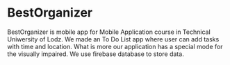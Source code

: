 # BestOrganizer
BestOrganizer is mobile app for Mobile Application course in Technical Uniwersity of Lodz. We made an To Do List app where user can add tasks with time and location. What is more our application has a special mode for the visually impaired. We use firebase database to store data.

